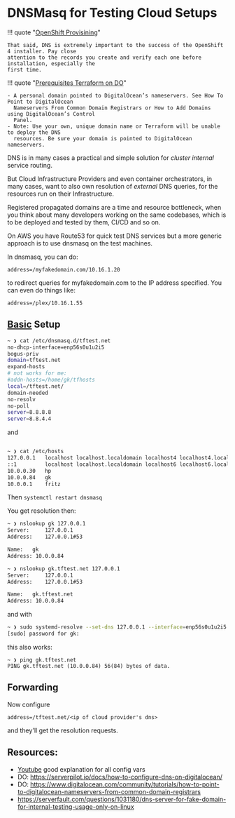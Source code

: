 # DNSMasq for Testing Cloud Setups


!!! quote "[OpenShift Provisining](https://cloud.redhat.com/blog/how-to-install-openshift-4.6-on-vmware-with-upi)"

    That said, DNS is extremely important to the success of the OpenShift 4 installer. Pay close
    attention to the records you create and verify each one before installation, especially the
    first time.

!!! quote "[Prerequisites Terraform on DO](https://www.digitalocean.com/community/tutorials/how-to-use-terraform-with-digitalocean)"

    - A personal domain pointed to DigitalOcean’s nameservers. See How To Point to DigitalOcean
      Nameservers From Common Domain Registrars or How to Add Domains using DigitalOcean’s Control
      Panel.
    - Note: Use your own, unique domain name or Terraform will be unable to deploy the DNS
      resources. Be sure your domain is pointed to DigitalOcean nameservers.

DNS is in many cases a practical and simple solution for *cluster internal* service routing.

But Cloud Infrastructure Providers and even container orchestrators, in many cases, want to also own
resolution of *external* DNS queries, for the resources run on their Infrastructure.

Registered propagated domains are a time and resource bottleneck, when you think about many
developers working on the same codebases, which is to be deployed and tested by them, CI/CD and so on.

On AWS you have Route53 for quick test DNS services but a more generic approach is to use dnsmasq on
the test machines.

In dnsmasq, you can do:

    address=/myfakedomain.com/10.16.1.20

to redirect queries for myfakedomain.com to the IP address specified. You can even do things like:

    address=/plex/10.16.1.55


## [Basic][YT] Setup

```bash
~ ❯ cat /etc/dnsmasq.d/tftest.net
no-dhcp-interface=enp56s0u1u2i5
bogus-priv
domain=tftest.net
expand-hosts
# not works for me:
#addn-hosts=/home/gk/tfhosts
local=/tftest.net/
domain-needed
no-resolv
no-poll
server=8.8.8.8
server=8.8.4.4
```

and 

```bash

~ ❯ cat /etc/hosts
127.0.0.1   localhost localhost.localdomain localhost4 localhost4.localdomain4
::1         localhost localhost.localdomain localhost6 localhost6.localdomain6
10.0.0.30   hp
10.0.0.84   gk
10.0.0.1    fritz

```


Then `systemctl restart dnsmasq`

You get resolution then:

```bash
~ ❯ nslookup gk 127.0.0.1
Server:     127.0.0.1
Address:    127.0.0.1#53

Name:   gk
Address: 10.0.0.84

~ ❯ nslookup gk.tftest.net 127.0.0.1
Server:     127.0.0.1
Address:    127.0.0.1#53

Name:   gk.tftest.net
Address: 10.0.0.84

```

and with 

```bash
~ ❯ sudo systemd-resolve --set-dns 127.0.0.1 --interface=enp56s0u1u2i5
[sudo] password for gk:
```
this also works:

```
~ ❯ ping gk.tftest.net
PING gk.tftest.net (10.0.0.84) 56(84) bytes of data.
```

## Forwarding

Now configure

    address=/tftest.net/<ip of cloud provider's dns>

and they'll get the resolution requests.


## Resources:
- [Youtube][YT] good explanation for all config vars
- DO: https://serverpilot.io/docs/how-to-configure-dns-on-digitalocean/
- DO: https://www.digitalocean.com/community/tutorials/how-to-point-to-digitalocean-nameservers-from-common-domain-registrars
- https://serverfault.com/questions/1031180/dns-server-for-fake-domain-for-internal-testing-usage-only-on-linux

[YT]: https://www.youtube.com/watch?v=P2kiinwg00c
